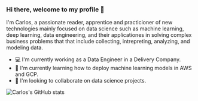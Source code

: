 ### Hi there, welcome to my profile 👋

I'm Carlos, a passionate reader, apprentice and practicioner of new technologies mainly focused on data science such as machine learning, deep learning, data engineering, and their applicationes in solving complex business problems that that include collecting, intrepreting, analyzing, and modeling data.

- 💻 I'm currently working as a Data Engineer in a Delivery Company. 
- 🌱 I'm currently learning how to deploy machine learning models in AWS and GCP.
- 👯 I'm looking to collaborate on data science projects.

![Carlos's GitHub stats](https://github-readme-stats.vercel.app/api?username=carloslme&show_icons=true&theme=prussian)

<!--
**carloslme/carloslme** is a ✨ _special_ ✨ repository because its `README.md` (this file) appears on your GitHub profile.

Here are some ideas to get you started:

- 🔭 I’m currently working on ...
- 🌱 I’m currently learning ...
- 👯 I’m looking to collaborate on ...
- 🤔 I’m looking for help with ...
- 💬 Ask me about ...
- 📫 How to reach me: ...
- 😄 Pronouns: ...
- ⚡ Fun fact: ...
-->
